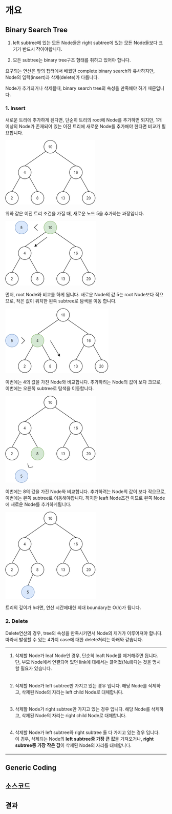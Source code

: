 # 개요

## Binary Search Tree

1. left subtree에 있는 모든 Node들은 right subtree에 있는 모든 Node들보다 크기가 반드시 작아야합니다.

2. 모든 subtree는 binary tree구조 형태를 취하고 있어야 합니다.

요구되는 연산은 앞의 챕터에서 배웠던 complete binary search와 유사하지만, Node의 입력(insert)과 삭제(delete)가 다릅니다.

Node가 추가되거나 삭제될때, binary search tree의 속성을 만족해야 하기 때문입니다.



### 1. Insert

새로운 트리에 추가하게 된다면, 단순히 트리의 root에 Node를 추가하면 되지만, 1개 이상의 Node가 존재되어 있는 이진 트리에 새로운 Node를
추가해야 한다면 비교가 필요합니다.

![r1](./image/1.png)

위와 같은 이진 트리 조건을 가질 때, 새로운 노드 5을 추가하는 과정입니다.

![r3](./image/3.png)

먼저, root Node와 비교를 하게 됩니다. 새로운 Node의 값 5는 root Node보다 작으므로, 작은 값이 위치한 왼족 subtree로 탐색을 이동
합니다.
 
![r4](./image/4.png)

이번에는 4의 값을 가진 Node와 비교합니다. 추가하려는 Node의 값이 보다 크므로, 이번에는 오른쪽 subtree로 탐색을 이동합니다.

![r4](./image/5.png)

이번에는 8의 값을 가진 Node와 비교합니다. 추가하려는 Node의 값이 보다 작으므로, 이번에는 왼쪽 subtree로 이동해야합니다. 하지만 leaft
Node조건 이므로 왼쪽 Node에 새로운 Node를 추가하게됩니다.

![r5](./image/6.png)

트리의 깊이가 h라면, 연산 시간에대한 최대 boundary는 O(h)가 됩니다.


### 2. Delete

Delete연산의 경우, tree의 속성을 만족시키면서 Node의 제거가 이루어져야 합니다. 따라서 발생할 수 있는 4가지 case에 대한 delete처리는
아래와 같습니다.

<table>
<tr>
<td>

1. 삭제할 Node가 leaf Node인 경우, 단순히 leaft Node를 제거해주면 됩니다. 단, 부모 Node에서 연결되어 있던 link에 대해서는 끊어졌(Null)다는 것을 명시할 필요가 있습니다.

</td>
</tr>
<tr>
<td>

2. 삭제할 Node가 left subtree만 가지고 있는 경우 입니다. 해당 Node를 삭제하고, 삭제된 Node의 자리는 left child Node로 대체합니다.

</td>
</tr>
<tr>
<td>

3. 삭제할 Node가 right subtree만 가지고 있는 경우 입니다. 해당 Node를 삭제하고, 삭제된 Node의 자리는 right child Node로 대체합니다.

</td>
</tr>
<tr>
<td>

4. 삭제할 Node가 left subtree와 right subtree 둘 다 가지고 있는 경우 입니다. 이 경우, 삭제되는 Node의 <strong>left subtree중 가장 큰 값</strong>을 가져오거나, <strong>right subtree중 가장 작은 값</strong>이 삭제된 Node의 자리를 대체합니다.

</td>
</tr>
</table>

## Generic Coding



## 소스코드

## 결과